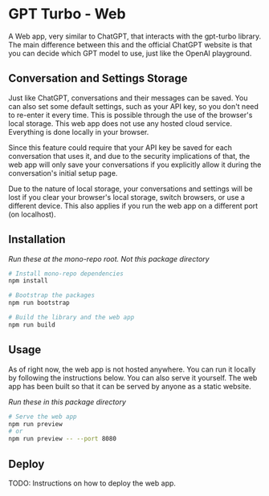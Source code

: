 # GPT Turbo - Web

A Web app, very similar to ChatGPT, that interacts with the gpt-turbo library. The main difference between this and the official ChatGPT website is that you can decide which GPT model to use, just like the OpenAI playground.

## Conversation and Settings Storage

Just like ChatGPT, conversations and their messages can be saved. You can also set some default settings, such as your API key, so you don't need to re-enter it every time. This is possible through the use of the browser's local storage. This web app does not use any hosted cloud service. Everything is done locally in your browser.

Since this feature could require that your API key be saved for each conversation that uses it, and due to the security implications of that, the web app will only save your conversations if you explicitly allow it during the conversation's initial setup page.

Due to the nature of local storage, your conversations and settings will be lost if you clear your browser's local storage, switch browsers, or use a different device. This also applies if you run the web app on a different port (on localhost).

## Installation

*Run these at the mono-repo root. Not this package directory*

```bash
# Install mono-repo dependencies
npm install

# Bootstrap the packages
npm run bootstrap

# Build the library and the web app
npm run build
```

## Usage

As of right now, the web app is not hosted anywhere. You can run it locally by following the instructions below. You can also serve it yourself. The web app has been built so that it can be served by anyone as a static website. 

*Run these in this package directory*

```bash
# Serve the web app
npm run preview
# or
npm run preview -- --port 8080 
```

## Deploy

TODO: Instructions on how to deploy the web app.
